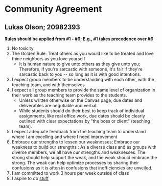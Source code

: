 # Community Agreement
## Lukas Olson; 20982393

**Rules should be applied from #1 - #6; E.g., #1 takes precedence over #6**

1. No toxicity
2. The Golden Rule: Treat others as you would like to be treated and love thine neighbors as you love yourself
	- It is human nature to give unto others as they give unto you; Therefore, if you're sarcastic with someone, it's fair if they're sarcastic back to you -- so long as it is with good intentions.
3. I expect group members to be understanding with each other, with the teaching team, and with themselves
4. I expect all group members to provide the same level of organization in their work as the teaching team provides to the students.
	- Unless written otherwise on the Canvas page, due dates and deliverables are negotiable and verbal. 
	- While students should do their best to keep track of individual assignments, like real office work, due dates should be clearly outlined with clear expectations by "the boss or client" (teaching team).
5. I expect adequate feedback from the teaching team to understand where I am excelling and where I need improvement
6. Embrace our strengths to lessen our weaknesses; Embrace our weakness to build our strengths : As a diverse class and as groups with diverse members, we all have our strengths and weaknesses. The strong should help support the weak, and the weak should embrace the strong. The weak can help optimize processes by sharing their confusions as it is often in confusions that inefficiencies are unveiled.
7. I am committed to work 3 hours per week outside of class
8. I aspire to do <u>stuff</u>

